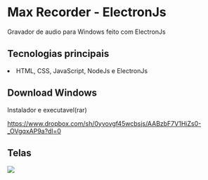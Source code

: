 # Max Recorder - ElectronJs

 Gravador de audio para Windows feito com ElectronJs



## Tecnologias principais

<li>HTML, CSS, JavaScript, NodeJs e ElectronJs</li>     




## Download Windows

Instalador e executavel(rar)

<https://www.dropbox.com/sh/0yvovgf45wcbsjs/AABzbF7V1HiZs0-_OVgqxAP9a?dl=0>



## Telas

![](https://images2.imgbox.com/2b/34/7nlZ3iqp_o.jpg)
